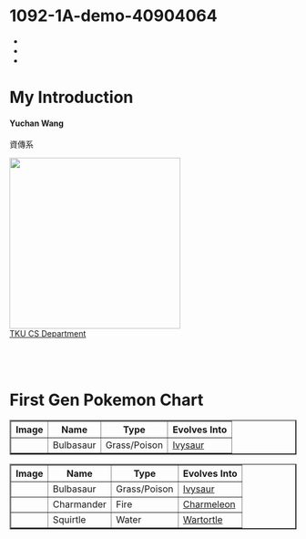 # 1092-1A-demo-40904064
<!DOCTYPE html>
<html lang="en">
<head>
    <meta charset="UTF-8">
    <meta http-equiv="X-UA-Compatible" content="IE=edge">
    <meta name="viewport" content="width=device-width, initial-scale=1.0">
    <title>Document</title>
    <meta charset="UTF-8">
    <meta name="viewport" content="width=device-width, initial-scale=1.0">
    <title>Image Gallery</title>
    <link rel="stylesheet" href="./imageGallery.css">
    <meta charset="UTF-8">
    <meta name="viewport" content="width=device-width, initial-scale=1.0">
    <title>Pokemon</title>
    <meta charset="UTF-8" />
    <meta name="viewport" content="width=device-width, initial-scale=1.0" />
    <meta http-equiv="X-UA-Compatible" content="ie=edge" />
    <title>Pokemon</title>
    <meta charset="UTF-8">
    <meta name="viewport" content="width=device-width, initial-scale=1.0">
    <title>Pokemon</title>
</head>
<body>
    <ul>
        <li>
            <a herf="w01-intor-pokemon/intro.html"></a>
        </li>
<li><a herf="w01-itro-pokemon/pokemon.html"></a> </li>
<li><a herf="w02-imgal/imageGallery.html"></a></li>
    </ul>
    <h1>My Introduction</h1>
    <h4>Yuchan Wang</h4>
    <p>資傳系</p>
    <img src="./tku.PNG" style="width: 300px" alt=""><br>
    <a href="http://www.ic.tku.edu.tw/">TKU CS Department</a>
 <div id="line3">
       <img src="./images/img1.jpg" alt="">
       <img src="./images/img2.jpg" alt="">
       <img src="./images/img3.jpg" alt="">
       <img src="./images/img4.jpg" alt="">
       <img src="./images/img5.jpg" alt="">
       <img src="./images/img6.jpg" alt="">
       <img src="./images/img7.jpg" alt="">
       <img src="./images/img8.jpg" alt="">
       <img src="./images/img9.jpg" alt="">
    </div>
    <div id="line4">
        <img src="./images/img1.jpg" alt="">
        <img src="./images/img2.jpg" alt="">
        <img src="./images/img3.jpg" alt="">
        <img src="./images/img4.jpg" alt="">
        <img src="./images/img5.jpg" alt="">
        <img src="./images/img6.jpg" alt="">
        <img src="./images/img7.jpg" alt="">
        <img src="./images/img8.jpg" alt="">
        <img src="./images/img9.jpg" alt="">
     </div>
     <div id="line5">
        <img src="./images/img1.jpg" alt="">
        <img src="./images/img2.jpg" alt="">
        <img src="./images/img3.jpg" alt="">
        <img src="./images/img4.jpg" alt="">
        <img src="./images/img5.jpg" alt="">
        <img src="./images/img6.jpg" alt="">
        <img src="./images/img7.jpg" alt="">
        <img src="./images/img8.jpg" alt="">
        <img src="./images/img9.jpg" alt="">
     </div>
     <h1>First Gen Pokemon Chart</h1>
     <table border="2">
       <tr>
         <th>Image</th>
         <th>Name</th>
         <th>Type</th>
         <th>Evolves Into</th>
       </tr>
       <tr>
         <td>
           <img
             src="http://img4.wikia.nocookie.net/__cb20140328190757/pokemon/images/thumb/2/21/001Bulbasaur.png/200px-001Bulbasaur.png"
             alt=""
           />
         </td>
         <td>Bulbasaur</td>
         <td>Grass/Poison</td>
         <td>
           <a href="http://pokemon.wikia.com/wiki/Ivysaur"> Ivysaur </a>
         </td>
       </tr>
       <tr></tr>
       <tr></tr>
       <table border=2>
        <tr>
            <th>Image</th>
            <th>Name</th>
            <th>Type</th>
            <th>Evolves Into</th>
        </tr>
        <tr>
            <td>
                <img src="http://img4.wikia.nocookie.net/__cb20140328190757/pokemon/images/thumb/2/21/001Bulbasaur.png/200px-001Bulbasaur.png" alt="">
            </td>
            <td>Bulbasaur</td>
            <td>Grass/Poison</td>
            <td>
                <a href="http://pokemon.wikia.com/wiki/Ivysaur">Ivysaur</a>
            </td>
        </tr>
        <tr>
            <td>
                <img src="http://img4.wikia.nocookie.net/__cb20140724195345/pokemon/images/thumb/7/73/004Charmander.png/200px-004Charmander.png" alt="">
            </td>
            <td>Charmander</td>
            <td>Fire</td>
            <td>
                <a href="http://pokemon.wikia.com/wiki/Charmeleon">Charmeleon</a>
            </td>
        </tr>
        <tr>
            <td>
                <img src="http://img1.wikia.nocookie.net/__cb20140328191525/pokemon/images/thumb/3/39/007Squirtle.png/200px-007Squirtle.png" alt="">
            </td>
            <td>Squirtle</td>
            <td>Water</td>
            <td>
                <a href="http://pokemon.wikia.com/wiki/Wartortle">Wartortle</a>
            </td>
        </tr>
    </table>
</body>
</html>
